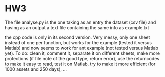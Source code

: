 # HW3
The file analyse.py is the one taking as an entry the dataset (csv file) and having as an output a text file containing the same info as example.txt

the cpp code is only in its second version. Very messy, only one sheet instead of one per function, but works for the example (tested it versus Matlab) and now seems to work for ant example (not tested versus Matlab yet).
To do: clean it, comment it, separate it on different sheets, make more protections (if file note of the good type, return error), use the returncodes to make it easy to read, test it on Matlab, try to make it more efficient (for 1000 assets and 250 days), ...
